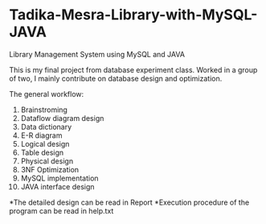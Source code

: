 # Tadika-Mesra-Library-with-MySQL-JAVA
Library Management System using MySQL and JAVA

This is my final project from database experiment class. Worked in a group of two, I mainly contribute on database design and optimization. 

The general workflow:
1. Brainstroming
2. Dataflow diagram design
3. Data dictionary
4. E-R diagram
5. Logical design
6. Table design
7. Physical design
8. 3NF Optimization
9. MySQL implementation
10. JAVA interface design

*The detailed design can be read in Report
*Execution procedure of the program can be read in help.txt
